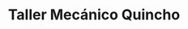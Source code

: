 ---
title: "Taller Mecánico Quincho"
url: /quesada/taller-mecanico-quincho/
shop: reparación de automóviles
---